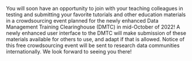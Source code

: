 You will soon have an opportunity to join with your teaching colleagues in testing and submitting your favorite tutorials and other education materials in a crowdsourcing event planned for the newly enhanced Data Management Training Clearinghouse (DMTC) in mid-October of 2022!  A newly enhanced user interface to the DMTC will make submission of these materials available for others to use, and adapt if that is allowed.  Notice of this free crowdsourcing event will be sent to research data communities internationally.  We look forward to seeing you there!
